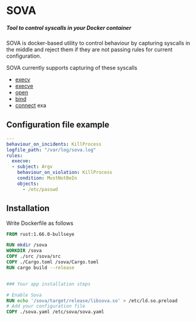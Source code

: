 # SOVA
##### Tool to control syscalls in your Docker container

SOVA is docker-based utility to control behaviour by capturing syscalls in the middle and reject them if they are not passing rules for current configuration.

SOVA currently supports capturing of these syscalls
- [execv](https://man7.org/linux/man-pages/man3/exec.3.html)
- [execve](https://man7.org/linux/man-pages/man2/execve.2.html)
- [open](https://man7.org/linux/man-pages/man2/open.2.html)
- [bind](https://man7.org/linux/man-pages/man2/bind.2.html)
- [connect](https://man7.org/linux/man-pages/man2/connect.2.html)
exa
## Configuration file example

```yaml
---
behaviour_on_incidents: KillProcess
logfile_path: "/var/log/sova.log"
rules:
  execve:
  - subject: Argv
    behaviour_on_violation: KillProcess
    condition: MustNotBeIn
    objects:
      - /etc/passwd
```


## Installation

Write Dockerfile as follows

```dockerfile
FROM rust:1.66.0-bullseye

RUN mkdir /sova
WORKDIR /sova
COPY ./src /sova/src
COPY ./Cargo.toml /sova/Cargo.toml
RUN cargo build --release


### Your app installation steps

# Enable Sova
RUN echo '/sova/target/release/libsova.so' > /etc/ld.so.preload
# Add your configuration file 
COPY ./sova.yaml /etc/sova/sova.yaml
```